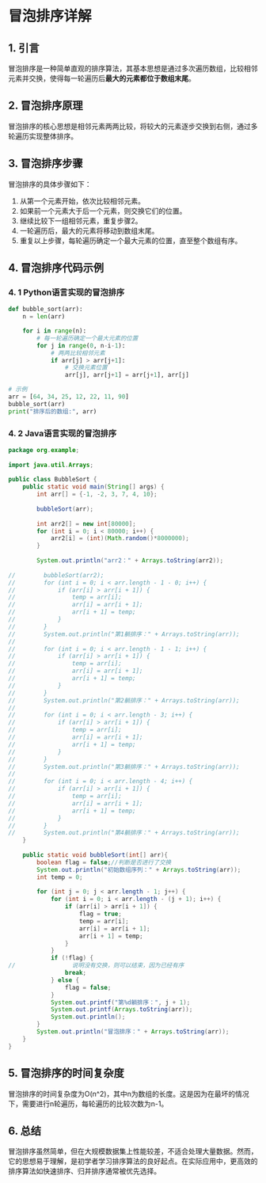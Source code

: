 # 冒泡排序详解

## 1. 引言

冒泡排序是一种简单直观的排序算法，其基本思想是通过多次遍历数组，比较相邻元素并交换，使得每一轮遍历后**最大的元素都位于数组末尾**。

## 2. 冒泡排序原理

冒泡排序的核心思想是相邻元素两两比较，将较大的元素逐步交换到右侧，通过多轮遍历实现整体排序。

## 3. 冒泡排序步骤

冒泡排序的具体步骤如下：

1. 从第一个元素开始，依次比较相邻元素。
2. 如果前一个元素大于后一个元素，则交换它们的位置。
3. 继续比较下一组相邻元素，重复步骤2。
4. 一轮遍历后，最大的元素将移动到数组末尾。
5. 重复以上步骤，每轮遍历确定一个最大元素的位置，直至整个数组有序。

## 4. 冒泡排序代码示例

### 4. 1 Python语言实现的冒泡排序

```python
def bubble_sort(arr):
    n = len(arr)

    for i in range(n):
        # 每一轮遍历确定一个最大元素的位置
        for j in range(0, n-i-1):
            # 两两比较相邻元素
            if arr[j] > arr[j+1]:
                # 交换元素位置
                arr[j], arr[j+1] = arr[j+1], arr[j]

# 示例
arr = [64, 34, 25, 12, 22, 11, 90]
bubble_sort(arr)
print("排序后的数组:", arr)
```

### 4. 2 Java语言实现的冒泡排序

```java
package org.example;  
  
import java.util.Arrays;  
  
public class BubbleSort {  
    public static void main(String[] args) {  
        int arr[] = {-1, -2, 3, 7, 4, 10};  
  
        bubbleSort(arr);  
  
        int arr2[] = new int[80000];  
        for (int i = 0; i < 80000; i++) {  
            arr2[i] = (int)(Math.random()*8000000);  
        }  
  
        System.out.println("arr2：" + Arrays.toString(arr2));  
  
//        bubbleSort(arr2);  
//        for (int i = 0; i < arr.length - 1 - 0; i++) {  
//            if (arr[i] > arr[i + 1]) {  
//                temp = arr[i];  
//                arr[i] = arr[i + 1];  
//                arr[i + 1] = temp;  
//            }  
//        }  
//        System.out.println("第1躺排序：" + Arrays.toString(arr));  
//  
//        for (int i = 0; i < arr.length - 1 - 1; i++) {  
//            if (arr[i] > arr[i + 1]) {  
//                temp = arr[i];  
//                arr[i] = arr[i + 1];  
//                arr[i + 1] = temp;  
//            }  
//        }  
//        System.out.println("第2躺排序：" + Arrays.toString(arr));  
//  
//        for (int i = 0; i < arr.length - 3; i++) {  
//            if (arr[i] > arr[i + 1]) {  
//                temp = arr[i];  
//                arr[i] = arr[i + 1];  
//                arr[i + 1] = temp;  
//            }  
//        }  
//        System.out.println("第3躺排序：" + Arrays.toString(arr));  
//  
//        for (int i = 0; i < arr.length - 4; i++) {  
//            if (arr[i] > arr[i + 1]) {  
//                temp = arr[i];  
//                arr[i] = arr[i + 1];  
//                arr[i + 1] = temp;  
//            }  
//        }  
//        System.out.println("第4躺排序：" + Arrays.toString(arr));  
    }  
  
    public static void bubbleSort(int[] arr){  
        boolean flag = false;//判断是否进行了交换  
        System.out.println("初始数组序列：" + Arrays.toString(arr));  
        int temp = 0;  
  
        for (int j = 0; j < arr.length - 1; j++) {  
            for (int i = 0; i < arr.length - (j + 1); i++) {  
                if (arr[i] > arr[i + 1]) {  
                    flag = true;  
                    temp = arr[i];  
                    arr[i] = arr[i + 1];  
                    arr[i + 1] = temp;  
                }  
            }  
            if (!flag) {  
//                说明没有交换，则可以结束，因为已经有序  
                break;  
            } else {  
                flag = false;  
            }  
            System.out.printf("第%d躺排序：", j + 1);  
            System.out.printf(Arrays.toString(arr));  
            System.out.println();  
        }  
        System.out.println("冒泡排序：" + Arrays.toString(arr));  
    }  
}
```

## 5. 冒泡排序的时间复杂度

冒泡排序的时间复杂度为O(n^2)，其中n为数组的长度。这是因为在最坏的情况下，需要进行n轮遍历，每轮遍历的比较次数为n-1。

## 6. 总结

冒泡排序虽然简单，但在大规模数据集上性能较差，不适合处理大量数据。然而，它的思想易于理解，是初学者学习排序算法的良好起点。在实际应用中，更高效的排序算法如快速排序、归并排序通常被优先选择。